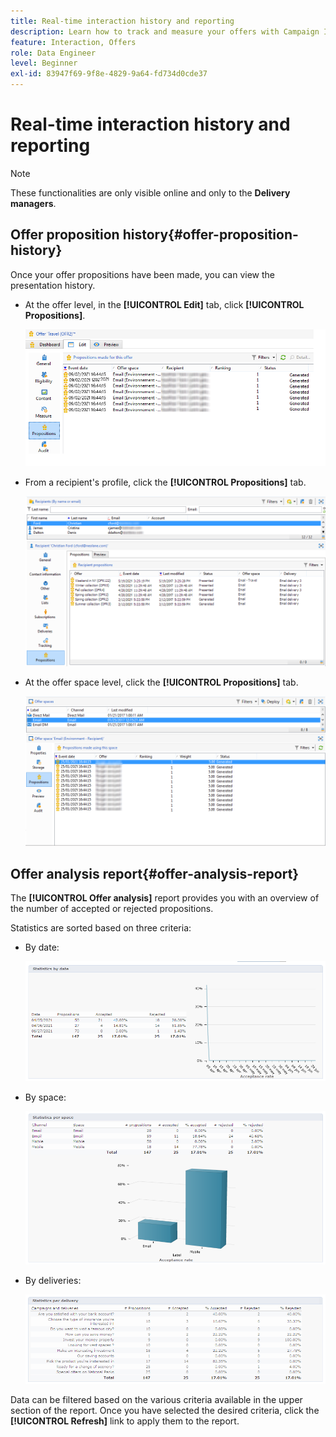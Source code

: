 ```yaml
---
title: Real-time interaction history and reporting
description: Learn how to track and measure your offers with Campaign Interaction
feature: Interaction, Offers
role: Data Engineer
level: Beginner
exl-id: 83947f69-9f8e-4829-9a64-fd734d0cde37
---
```

# Real-time interaction history and reporting

>[!NOTE]
>
>These functionalities are only visible online and only to the **Delivery managers**.

## Offer proposition history{#offer-proposition-history}

Once your offer propositions have been made, you can view the presentation history.

* At the offer level, in the **[!UICONTROL Edit]** tab, click **[!UICONTROL Propositions]**.

  ![](assets/offer_followup_006.png)

* From a recipient's profile, click the **[!UICONTROL Propositions]** tab.

  ![](assets/offer_followup_002.png)

* At the offer space level, click the **[!UICONTROL Propositions]** tab.

  ![](assets/offer_space_prop_001_b.png)

## Offer analysis report{#offer-analysis-report}

The **[!UICONTROL Offer analysis]** report provides you with an overview of the number of accepted or rejected propositions.

Statistics are sorted based on three criteria:

* By date:

  ![](assets/offer_report_perdate.png)

* By space:

  ![](assets/offer_report_perspaces.png)

* By deliveries:

  ![](assets/offer_report_perdeliveries.png)

Data can be filtered based on the various criteria available in the upper section of the report. Once you have selected the desired criteria, click the **[!UICONTROL Refresh]** link to apply them to the report.
